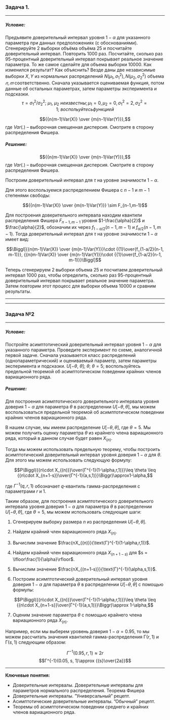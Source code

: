 ### Задача 1. 
---
##### Условие:
Предъявите доверительный интервал уровня $1 − \alpha$ для указанного параметра при данных предположениях (с обоснованиями). Сгенерируйте $2$ выборки объёма объёма $25$ и посчитайте доверительный интервал. Повторить $1000$ раз. Посчитайте, сколько раз 95-процентный доверительный интервал покрывает реальное значение параметра. То же самое сделайте для объема выборки $10000$. Как изменился результат? Как объяснить?
Везде даны две независимые выборки $X, Y$ из нормальных распределений $N(\mu_1, \sigma_1^2),N(\mu_2, \sigma_2^2)$ объема $𝑛, 𝑚$ соответственно. Сначала указывается оцениваемая функция, потом данные об остальных параметрах, затем параметры эксперимента и подсказки.
<tex>$$\tau = \sigma_1^2/\sigma_2^2;  \ \mu_1, \ \mu_2 \ неизвестны; \mu_1=0, \mu_2=0, \sigma_1^2=2, \sigma_2^2 = 1; \ воспольуйтесь функцией$$<tex>

<tex>$${{n(m-1)Var(X)} \over {m(n-1)Var(Y)}},$$<tex>
где $Var(.)$ – выборочная смещенная дисперсия. Смотрите в сторону распределения Фишера.

##### Решение:

<tex>$${{n(m-1)Var(X)} \over {m(n-1)Var(Y)}},$$<tex>
где $Var(.)$ – выборочная смещенная дисперсия. Смотрите в сторону распределения Фишера.

Построим доверительный интервал для $\tau$ на уровне значимости $1-\alpha$.

Для этого воспользуемся распределением Фишера с $n-1$ и $m-1$ степенями свободы:

<tex>$${{n(m-1)Var(X)} \over {m(n-1)Var(Y)}} \sim F_{n-1,m-1}$$<tex>

Для построения доверительного интервала находим квантили распределения Фишера $F_{n-1,m-1}$ уровня $1-\frac{\alpha}{2}$ и $\frac{\alpha}{2}$, обозначим их через $f_{1-\alpha/2}(n-1,m-1)$ и $f_{\alpha/2}(n-1,m-1)$. Тогда доверительный интервал для $\tau$ на уровне значимости $1-\alpha$ имеет вид:

<tex>$$\Biggl[{{n(m-1)Var(X)} \over {m(n-1)Var(Y)}}\cdot {{1}\over{f_{1-a/2}(n-1, m-1)}}, {{n(m-1)Var(X)} \over {m(n-1)Var(Y)}}\cdot {{1}\over{f_{1-a/2}(n-1, m-1)}}\Biggl]$$<tex>

Теперь сгенерируем 2 выборки объема $25$ и посчитаем доверительный интервал $1000$ раз, чтобы определить, сколько раз 95-процентный доверительный интервал покрывает реальное значение параметра. Затем повторим этот процесс для выборки объема $10000$ и сравним результаты.

---
---

### Задача №2
---
##### Условие:
Постройте асимптотический доверительный интервал уровня $1 - \alpha$ для указанного параметра. Проведите эксперимент по схеме, аналогичной первой задаче.
Сначала указывается класс распределений (однопараметрический) и оцениваемый параметр, затем параметры эксперимента и подсказки. $U[-\theta, \ \theta]; \ \theta; \ \theta=5;$ воспользуйтесь предельной теоремой об асимптотическом поведении крайних членов вариационного ряда.

##### Решение:

Для построения асимптотического доверительного интервала уровня доверия $1 - \alpha$ для параметра $\theta$ в распределении $U[-\theta, \theta]$, мы можем воспользоваться предельной теоремой об асимптотическом поведении крайних членов вариационного ряда.

В нашем случае, мы имеем распределение $U[-\theta, \theta]$, где $\theta = 5$. Мы можем получить оценку параметра $\theta$ из крайнего члена вариационного ряда, который в данном случае будет равен $X_{(n)}$.

Тогда мы можем использовать предельную теорему, чтобы построить асимптотический доверительный интервал уровня доверия $1 - \alpha$ для $\theta$. Для этого мы можем использовать следующую формулу:

<tex>$$P\Biggl({{n\cdot X_{(n)}}\over{Г^{-1}(1-\alpha,r,1)}}\leq \theta \leq {{n\cdot X_{n+1-s}}\over{Г^{-1}(a,s,1)}}\Biggr)\approx1-\alpha,$$<tex>

где $Г^{-1}(q,r,1)$ обозначает $q$-квантиль гамма-распределения с параметрами $r$ и $1$.

Таким образом, для построения асимптотического доверительного интервала уровня доверия $1 - \alpha$ для параметра $\theta$ в распределении $U[-\theta, \theta]$, где $\theta = 5$, мы можем использовать следующие шаги:

1. Сгенерируем выборку размера $n$ из распределения $U[-\theta, \theta]$.

2. Найдем крайний член вариационного ряда $X_{(n)}$.

3. Вычислим значение $\frac{nX_{(n)}}{\text{Г}^{-1}(1-\alpha,r,1)}$.

4. Найдем крайний член вариационного ряда $X_{(n+1-s)}$ для $s = \lfloor\frac{1}{\alpha}\rfloor$.

5. Вычислим значение $\frac{nX_{(n+1-s)}}{\text{Г}^{-1}(\alpha,s,1)}$.

6. Построим асимптотический доверительный интервал уровня доверия $1 - \alpha$ для параметра $\theta$ в распределении $U[-\theta, \theta]$ с помощью формулы:

<tex>$$P\Biggl({{n\cdot X_{(n)}}\over{Г^{-1}(1-\alpha,r,1)}}\leq \theta \leq {{n\cdot X_{n+1-s}}\over{Г^{-1}(a,s,1)}}\Biggr)\approx 1-\alpha,$$<tex>

7. Оценим значение параметра $\theta$ с помощью крайнего члена вариационного ряда $X_{(n)}$.

Например, если мы выберем уровень доверия $1 - \alpha = 0.95$, то мы можем рассчитать значения квантилей гамма-распределения $\text{Г}(r,1)$ и $\text{Г}(s,1)$ следующим образом:

<tex>$$Г^{-1}(0.95, r, 1)\approx 2r$$<tex>
<tex>$$Г^{-1}(0.05, s, 1)\approx {{s}\over{2a}}$$<tex>

---

__Ключевые понятия:__

+ Доверительные интервалы. Доверительные интервалы для параметров нормального
распределения. Теорема Фишера
+ Доверительные интервалы. ”Универсальный” рецепт.
+ Асимптотические доверительные интервалы. ”Обычный” рецепт.
+ Теоремы об асимптотическом поведении среднего и крайних членов вариационного ряда.